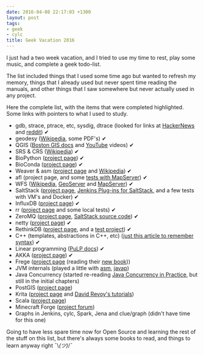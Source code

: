 ```yaml
---
date: 2016-04-08 22:17:03 +1300
layout: post
tags:
- geek
- cylc
title: Geek Vacation 2016
---
```


I just had a two week vacation, and I tried to use my time to rest, play some music, and
complete a geek todo-list. 

The list included things that I used some time ago but wanted to
refresh my memory, things that I already used but never spent time reading the manuals, and
other things that I saw somewhere but never actually used in any project.

Here the complete list, with the items that were completed highlighted. Some links with
pointers to what I used to study.

* gdb, strace, ptrace, etc, sysdig, dtrace (looked for links at [HackerNews](https://news.ycombinator.com/) and [reddit](https://www.reddit.com/)) ✔
* geodesy ([Wikipedia](https://en.wikipedia.org/wiki/Geodesy), some PDF's) ✔
* QGIS ([Boston GIS docs](http://www.bostongis.com/?content_name=qgis) and [YouTube](http://youtube.com) videos) ✔
* SRS & CRS ([Wikipedia](https://en.wikipedia.org/wiki/Spatial_reference_system)) ✔
* BioPython ([project page](http://biopython.org/)) ✔
* BioConda ([project page](https://bioconda.github.io/)) ✔
* Weaver & asm ([project page](https://commons.apache.org/proper/commons-weaver/) and [Wikipedia](https://en.wikipedia.org/wiki/ObjectWeb_ASM)) ✔
* afl (project page, and some [tests with MapServer](http://kinoshita.eti.br/2016/02/27/learning-afl-and-testing-mapserver.html)) ✔
* WFS ([Wikipedia](https://en.wikipedia.org/wiki/Web_Feature_Service), [GeoServer](http://docs.geoserver.org/latest/en/user/services/wfs/reference.html) and [MapServer](http://mapserver.org/ogc/wfs_server.html)) ✔
* SaltStack ([project page](http://saltstack.com/), [Jenkins Plug-ins for SaltStack](https://wiki.jenkins-ci.org/display/JENKINS/saltstack-plugin), and a few tests with VM's and Docker) ✔
* InfluxDB ([project page](https://influxdata.com/)) ✔
* rr ([project page](http://rr-project.org/) and some local tests) ✔
* ZeroMQ ([project page](http://zeromq.org/), [SaltStack source code](https://github.com/saltstack/salt/blob/90b0a42a21dc11ca118ffbb679e0871f234c17bc/salt/transport/zeromq.py)) ✔
* netty ([project page](http://netty.io/)) ✔
* RethinkDB ([project page](https://rethinkdb.com/), and a [test project](https://github.com/kinow/jira-rethinkdb)) ✔
* C++ (templates, abstractions in C++, etc) ([just this article to remember syntax](http://www.codeproject.com/Articles/257589/An-Idiots-Guide-to-Cplusplus-Templates-Part)) ✔
* Linear programming ([PuLP docs](http://benalexkeen.com/linear-programming-with-python-and-pulp/)) ✔
* AKKA ([project page](http://akka.io/)) ✔
* Frege ([project page](https://github.com/Frege/frege) (reading their [new book](https://www.gitbook.com/book/dierk/fregegoodness/details)))
* JVM internals (played a little with [asm](http://asm.ow2.org/), [javap](http://docs.oracle.com/javase/7/docs/technotes/tools/windows/javap.html))
* Java Concurrency (started re-reading [Java Concurrency in Practice](http://jcip.net/), but still in the initial chapters)
* PostGIS ([project page](postgis.net/))
* Krita ([project page](https://krita.org/) and [David Revoy's tutorials](http://www.davidrevoy.com/article193/guide-building-krita-on-linux-for-cats))
* Scala ([project page](http://www.scala-lang.org/))
* Minecraft Forge ([project forum](http://www.minecraftforge.net/forum/))
* Graphs in Jenkins, cylc, Spark, Jena and clue/graph (didn't have time for this one)

Going to have less spare time now for Open Source and learning the rest of the stuff on this list,
but there's always some books to read, and things to learn anyway right ¯\\_(ツ)_/¯
